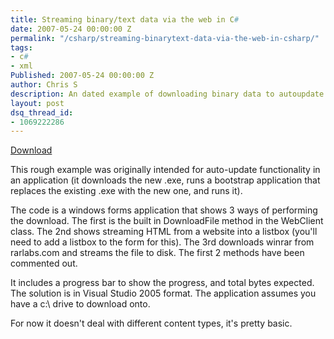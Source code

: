 ```yaml
---
title: Streaming binary/text data via the web in C#
date: 2007-05-24 00:00:00 Z
permalink: "/csharp/streaming-binarytext-data-via-the-web-in-csharp/"
tags:
- c#
- xml
Published: 2007-05-24 00:00:00 Z
author: Chris S
description: An dated example of downloading binary data to autoupdate an application.
layout: post
dsq_thread_id:
- 1069222286
---
```


[Download][1]

This rough example was originally intended for auto-update functionality in an application (it downloads the new .exe, runs a bootstrap application that replaces the existing .exe with the new one, and runs it).

<!--more-->

The code is a windows forms application that shows 3 ways of performing the download. The first is the built in DownloadFile method in the WebClient class. The 2nd shows streaming HTML from a website into a listbox (you'll need to add a listbox to the form for this). The 3rd downloads winrar from rarlabs.com and streams the file to disk. The first 2 methods have been commented out.

It includes a progress bar to show the progress, and total bytes expected. The solution is in Visual Studio 2005 format. The application assumes you have a c:\ drive to download onto. 

For now it doesn't deal with different content types, it's pretty basic.

 [1]: /assets/2013/02/webdownloadexample.zip
